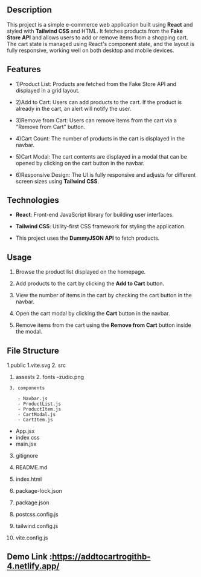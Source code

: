 ## Description

This project is a simple e-commerce web application built using **React** and styled with **Tailwind CSS** and HTML. It fetches products from the **Fake Store API** and allows users to add or remove items from a shopping cart. The cart state is managed using React's component state, and the layout is fully responsive, working well on both desktop and mobile devices.

## Features

- 1)Product List: Products are fetched from the Fake Store API and displayed in a grid layout.
  
- 2)Add to Cart: Users can add products to the cart. If the product is already in the cart, an alert will notify the user.
  
- 3)Remove from Cart: Users can remove items from the cart via a "Remove from Cart" button.
  
- 4)Cart Count: The number of products in the cart is displayed in the navbar.
  
- 5)Cart Modal: The cart contents are displayed in a modal that can be opened by clicking on the cart button in the navbar.
  
- 6)Responsive Design: The UI is fully responsive and adjusts for different screen sizes using **Tailwind CSS**.
  

## Technologies

- **React**: Front-end JavaScript library for building user interfaces.
  
- **Tailwind CSS**: Utility-first CSS framework for styling the application.
  
- This project uses the **DummyJSON API** to fetch products.


## Usage

1. Browse the product list displayed on the homepage.
   
2. Add products to the cart by clicking the **Add to Cart** button.
 
3. View the number of items in the cart by checking the cart button in the navbar.
 
4. Open the cart modal by clicking the **Cart** button in the navbar.
 
5. Remove items from the cart using the **Remove from Cart** button inside the modal.

## File Structure
 1.public
     1.vite.svg
 2. src

   1. assests
    2. fonts
        -zudio.png

     3. components
  
        - Navbar.js          
        - ProductList.js     
        - ProductItem.js    
        - CartModal.js       
        - CartItem.js
     
  - App.jsx
  - index css
  - main.jsx
3. gitignore
4. README.md
5. index.html    

6. package-lock.json
7. package.json
8. postcss.config.js
9. tailwind.config.js
10. vite.config.js
## Demo Link :https://addtocartrogithb-4.netlify.app/
